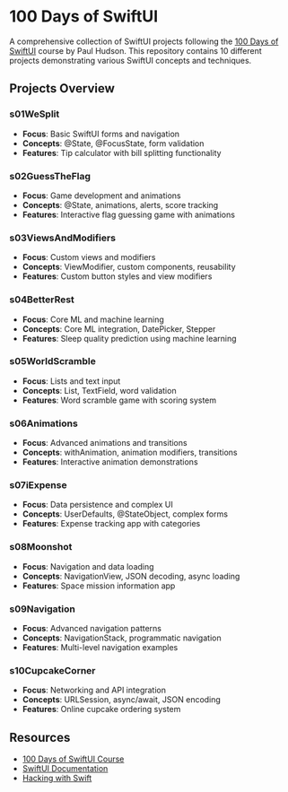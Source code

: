 # 100 Days of SwiftUI

A comprehensive collection of SwiftUI projects following the [100 Days of SwiftUI](https://www.hackingwithswift.com/100/swiftui) course by Paul Hudson. This repository contains 10 different projects demonstrating various SwiftUI concepts and techniques.

## Projects Overview

### s01WeSplit
- **Focus**: Basic SwiftUI forms and navigation
- **Concepts**: @State, @FocusState, form validation
- **Features**: Tip calculator with bill splitting functionality

### s02GuessTheFlag
- **Focus**: Game development and animations
- **Concepts**: @State, animations, alerts, score tracking
- **Features**: Interactive flag guessing game with animations

### s03ViewsAndModifiers
- **Focus**: Custom views and modifiers
- **Concepts**: ViewModifier, custom components, reusability
- **Features**: Custom button styles and view modifiers

### s04BetterRest
- **Focus**: Core ML and machine learning
- **Concepts**: Core ML integration, DatePicker, Stepper
- **Features**: Sleep quality prediction using machine learning

### s05WorldScramble
- **Focus**: Lists and text input
- **Concepts**: List, TextField, word validation
- **Features**: Word scramble game with scoring system

### s06Animations
- **Focus**: Advanced animations and transitions
- **Concepts**: withAnimation, animation modifiers, transitions
- **Features**: Interactive animation demonstrations

### s07iExpense
- **Focus**: Data persistence and complex UI
- **Concepts**: UserDefaults, @StateObject, complex forms
- **Features**: Expense tracking app with categories

### s08Moonshot
- **Focus**: Navigation and data loading
- **Concepts**: NavigationView, JSON decoding, async loading
- **Features**: Space mission information app

### s09Navigation
- **Focus**: Advanced navigation patterns
- **Concepts**: NavigationStack, programmatic navigation
- **Features**: Multi-level navigation examples

### s10CupcakeCorner
- **Focus**: Networking and API integration
- **Concepts**: URLSession, async/await, JSON encoding
- **Features**: Online cupcake ordering system

## Resources

- [100 Days of SwiftUI Course](https://www.hackingwithswift.com/100/swiftui)
- [SwiftUI Documentation](https://developer.apple.com/documentation/swiftui)
- [Hacking with Swift](https://www.hackingwithswift.com)
